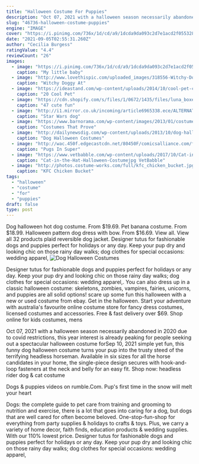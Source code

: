 ```yaml
---
title: "Halloween Costume For Puppies"
description: "Oct 07, 2021 with a halloween season necessarily abandoned in 2020 due to covid restrictions, this year interest is already peaking for people seeking out a spectacular halloween costume for"
slug: "46736-halloween-costume-puppies"
engine: "IMAGE"
cover: "https://i.pinimg.com/736x/1d/cd/a9/1dcda9da093c2d7e1acd2f05532836ce--baby-halloween-costumes-pet-costumes.jpg"
date: "2021-09-05T02:55:31.260Z"
author: "Cecilia Burgess"
ratingValue: "4.4"
reviewCount: "26"
images:
  - image: "https://i.pinimg.com/736x/1d/cd/a9/1dcda9da093c2d7e1acd2f05532836ce--baby-halloween-costumes-pet-costumes.jpg"
    caption: "My little baby"
  - image: "http://www.lovethispic.com/uploaded_images/318556-Witchy-Doggy-At-The-Pumpkin-Patch.jpg"
    caption: "Witchy Doggy At"
  - image: "https://ideastand.com/wp-content/uploads/2014/10/cool-pet-costumes/8-cool-pet-costumes.jpg"
    caption: "20 Cool Pet"
  - image: "https://cdn.shopify.com/s/files/1/0672/1435/files/luna_boxer.jpg?14085299476227525180"
    caption: "47 cute fun"
  - image: "http://i1.mirror.co.uk/incoming/article6965338.ece/ALTERNATES/s615b/PAY-Storm-Trooper-Dog.jpg"
    caption: "Star Wars dog"
  - image: "https://www.barnorama.com/wp-content/images/2013/01/costumes-that-prove-pugs/25-costumes-that-prove-pugs.jpg"
    caption: "Costumes That Prove"
  - image: "http://dailynewsdig.com/wp-content/uploads/2013/10/dog-halloween-costumes-6.jpg"
    caption: "Dog Halloween Costumes"
  - image: "http://wac.450f.edgecastcdn.net/80450F/comicsalliance.com/files/2009/10/wonderwomanpug.jpg"
    caption: "Pugs In Super"
  - image: "https://www.vetbabble.com/wp-content/uploads/2017/10/Cat-in-the-Hat-Halloween-Costume.jpg.jpg"
    caption: "Cat-in-the-Hat-Halloween-Costumejpg VetBabble"
  - image: "http://photos.costume-works.com/full/kfc_chicken_bucket.jpg"
    caption: "KFC Chicken Bucket"
tags:
  - "halloween"
  - "costume"
  - "for"
  - "puppies"
draft: false
type: post
---
```


Dog halloween hot dog costume. From $19.69. Pet banana costume. From $18.99. Halloween pattern dog dress with bow. From $16.69. View all. View all 32 products plaid reversible dog jacket. Designer tutus for fashionable dogs and puppies perfect for holidays or any day. Keep your pup dry and looking chic on those rainy day walks; dog clothes for special occasions: wedding apparel,
![Dog Halloween Costumes](http://dailynewsdig.com/wp-content/uploads/2013/10/dog-halloween-costumes-6.jpg "Dog Halloween Costumes")

Designer tutus for fashionable dogs and puppies perfect for holidays or any day. Keep your pup dry and looking chic on those rainy day walks; dog clothes for special occasions: wedding apparel,. You can also dress up in a classic halloween costume: skeletons, zombies, vampires, fairies, unicorns, and puppies are all solid options! scare up some fun this halloween with a new or used costume from ebay. Get in the halloween. Start your adventure with australia&#39;s favourite online costume store for fancy dress costumes, licensed costumes and accessories. Free &amp; fast delivery over $69. Shop online for kids costumes, mens
<!--inArticleAds-->

<!--galleryOne-->

Oct 07, 2021 with a halloween season necessarily abandoned in 2020 due to covid restrictions, this year interest is already peaking for people seeking out a spectacular halloween costume forSep 10, 2021 simple yet fun, this funny dog halloween costume turns your pup into the trusty steed of the terrifying headless horseman. Available in six sizes for all the horse candidates in your home, the single-piece design secures with hook-and-loop fasteners at the neck and belly for an easy fit. Shop now: headless rider dog & cat costume
<!--inArticleAds-->

<!--galleryTwo-->

Dogs & puppies videos on rumble.Com. Pup's first time in the snow will melt your heart
<!--galleryThree-->

Dogs: the complete guide to pet care from training and grooming to nutrition and exercise, there is a lot that goes into caring for a dog, but dogs that are well cared for often become beloved. One-stop-fun-shop for everything from party supplies & holidays to crafts & toys. Plus, we carry a variety of home decor, faith finds, education products & wedding supplies. With our 110% lowest price. Designer tutus for fashionable dogs and puppies perfect for holidays or any day. Keep your pup dry and looking chic on those rainy day walks; dog clothes for special occasions: wedding apparel,